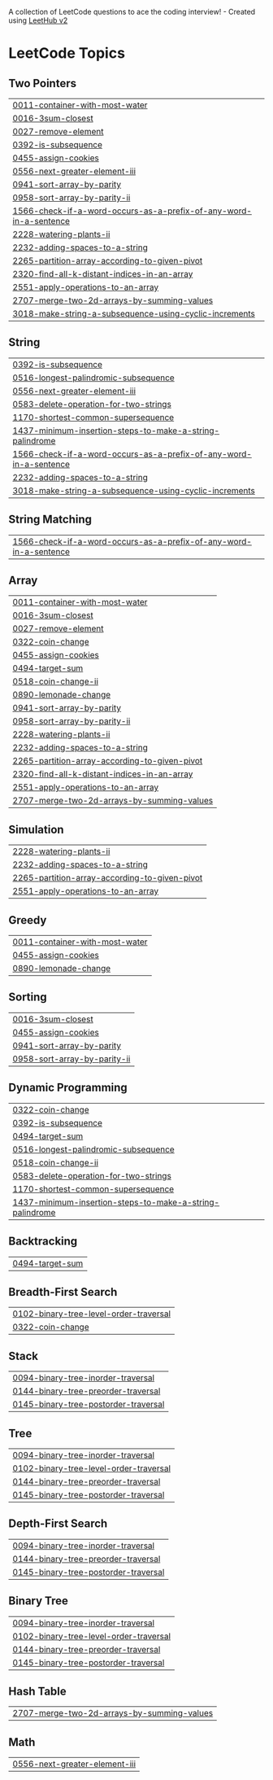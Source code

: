 A collection of LeetCode questions to ace the coding interview! - Created using [LeetHub v2](https://github.com/arunbhardwaj/LeetHub-2.0)
<!---LeetCode Topics Start-->
# LeetCode Topics
## Two Pointers
|  |
| ------- |
| [0011-container-with-most-water](https://github.com/ragingsilverback/LeetCode/tree/master/0011-container-with-most-water) |
| [0016-3sum-closest](https://github.com/ragingsilverback/LeetCode/tree/master/0016-3sum-closest) |
| [0027-remove-element](https://github.com/ragingsilverback/LeetCode/tree/master/0027-remove-element) |
| [0392-is-subsequence](https://github.com/ragingsilverback/LeetCode/tree/master/0392-is-subsequence) |
| [0455-assign-cookies](https://github.com/ragingsilverback/LeetCode/tree/master/0455-assign-cookies) |
| [0556-next-greater-element-iii](https://github.com/ragingsilverback/LeetCode/tree/master/0556-next-greater-element-iii) |
| [0941-sort-array-by-parity](https://github.com/ragingsilverback/LeetCode/tree/master/0941-sort-array-by-parity) |
| [0958-sort-array-by-parity-ii](https://github.com/ragingsilverback/LeetCode/tree/master/0958-sort-array-by-parity-ii) |
| [1566-check-if-a-word-occurs-as-a-prefix-of-any-word-in-a-sentence](https://github.com/ragingsilverback/LeetCode/tree/master/1566-check-if-a-word-occurs-as-a-prefix-of-any-word-in-a-sentence) |
| [2228-watering-plants-ii](https://github.com/ragingsilverback/LeetCode/tree/master/2228-watering-plants-ii) |
| [2232-adding-spaces-to-a-string](https://github.com/ragingsilverback/LeetCode/tree/master/2232-adding-spaces-to-a-string) |
| [2265-partition-array-according-to-given-pivot](https://github.com/ragingsilverback/LeetCode/tree/master/2265-partition-array-according-to-given-pivot) |
| [2320-find-all-k-distant-indices-in-an-array](https://github.com/ragingsilverback/LeetCode/tree/master/2320-find-all-k-distant-indices-in-an-array) |
| [2551-apply-operations-to-an-array](https://github.com/ragingsilverback/LeetCode/tree/master/2551-apply-operations-to-an-array) |
| [2707-merge-two-2d-arrays-by-summing-values](https://github.com/ragingsilverback/LeetCode/tree/master/2707-merge-two-2d-arrays-by-summing-values) |
| [3018-make-string-a-subsequence-using-cyclic-increments](https://github.com/ragingsilverback/LeetCode/tree/master/3018-make-string-a-subsequence-using-cyclic-increments) |
## String
|  |
| ------- |
| [0392-is-subsequence](https://github.com/ragingsilverback/LeetCode/tree/master/0392-is-subsequence) |
| [0516-longest-palindromic-subsequence](https://github.com/ragingsilverback/LeetCode/tree/master/0516-longest-palindromic-subsequence) |
| [0556-next-greater-element-iii](https://github.com/ragingsilverback/LeetCode/tree/master/0556-next-greater-element-iii) |
| [0583-delete-operation-for-two-strings](https://github.com/ragingsilverback/LeetCode/tree/master/0583-delete-operation-for-two-strings) |
| [1170-shortest-common-supersequence](https://github.com/ragingsilverback/LeetCode/tree/master/1170-shortest-common-supersequence) |
| [1437-minimum-insertion-steps-to-make-a-string-palindrome](https://github.com/ragingsilverback/LeetCode/tree/master/1437-minimum-insertion-steps-to-make-a-string-palindrome) |
| [1566-check-if-a-word-occurs-as-a-prefix-of-any-word-in-a-sentence](https://github.com/ragingsilverback/LeetCode/tree/master/1566-check-if-a-word-occurs-as-a-prefix-of-any-word-in-a-sentence) |
| [2232-adding-spaces-to-a-string](https://github.com/ragingsilverback/LeetCode/tree/master/2232-adding-spaces-to-a-string) |
| [3018-make-string-a-subsequence-using-cyclic-increments](https://github.com/ragingsilverback/LeetCode/tree/master/3018-make-string-a-subsequence-using-cyclic-increments) |
## String Matching
|  |
| ------- |
| [1566-check-if-a-word-occurs-as-a-prefix-of-any-word-in-a-sentence](https://github.com/ragingsilverback/LeetCode/tree/master/1566-check-if-a-word-occurs-as-a-prefix-of-any-word-in-a-sentence) |
## Array
|  |
| ------- |
| [0011-container-with-most-water](https://github.com/ragingsilverback/LeetCode/tree/master/0011-container-with-most-water) |
| [0016-3sum-closest](https://github.com/ragingsilverback/LeetCode/tree/master/0016-3sum-closest) |
| [0027-remove-element](https://github.com/ragingsilverback/LeetCode/tree/master/0027-remove-element) |
| [0322-coin-change](https://github.com/ragingsilverback/LeetCode/tree/master/0322-coin-change) |
| [0455-assign-cookies](https://github.com/ragingsilverback/LeetCode/tree/master/0455-assign-cookies) |
| [0494-target-sum](https://github.com/ragingsilverback/LeetCode/tree/master/0494-target-sum) |
| [0518-coin-change-ii](https://github.com/ragingsilverback/LeetCode/tree/master/0518-coin-change-ii) |
| [0890-lemonade-change](https://github.com/ragingsilverback/LeetCode/tree/master/0890-lemonade-change) |
| [0941-sort-array-by-parity](https://github.com/ragingsilverback/LeetCode/tree/master/0941-sort-array-by-parity) |
| [0958-sort-array-by-parity-ii](https://github.com/ragingsilverback/LeetCode/tree/master/0958-sort-array-by-parity-ii) |
| [2228-watering-plants-ii](https://github.com/ragingsilverback/LeetCode/tree/master/2228-watering-plants-ii) |
| [2232-adding-spaces-to-a-string](https://github.com/ragingsilverback/LeetCode/tree/master/2232-adding-spaces-to-a-string) |
| [2265-partition-array-according-to-given-pivot](https://github.com/ragingsilverback/LeetCode/tree/master/2265-partition-array-according-to-given-pivot) |
| [2320-find-all-k-distant-indices-in-an-array](https://github.com/ragingsilverback/LeetCode/tree/master/2320-find-all-k-distant-indices-in-an-array) |
| [2551-apply-operations-to-an-array](https://github.com/ragingsilverback/LeetCode/tree/master/2551-apply-operations-to-an-array) |
| [2707-merge-two-2d-arrays-by-summing-values](https://github.com/ragingsilverback/LeetCode/tree/master/2707-merge-two-2d-arrays-by-summing-values) |
## Simulation
|  |
| ------- |
| [2228-watering-plants-ii](https://github.com/ragingsilverback/LeetCode/tree/master/2228-watering-plants-ii) |
| [2232-adding-spaces-to-a-string](https://github.com/ragingsilverback/LeetCode/tree/master/2232-adding-spaces-to-a-string) |
| [2265-partition-array-according-to-given-pivot](https://github.com/ragingsilverback/LeetCode/tree/master/2265-partition-array-according-to-given-pivot) |
| [2551-apply-operations-to-an-array](https://github.com/ragingsilverback/LeetCode/tree/master/2551-apply-operations-to-an-array) |
## Greedy
|  |
| ------- |
| [0011-container-with-most-water](https://github.com/ragingsilverback/LeetCode/tree/master/0011-container-with-most-water) |
| [0455-assign-cookies](https://github.com/ragingsilverback/LeetCode/tree/master/0455-assign-cookies) |
| [0890-lemonade-change](https://github.com/ragingsilverback/LeetCode/tree/master/0890-lemonade-change) |
## Sorting
|  |
| ------- |
| [0016-3sum-closest](https://github.com/ragingsilverback/LeetCode/tree/master/0016-3sum-closest) |
| [0455-assign-cookies](https://github.com/ragingsilverback/LeetCode/tree/master/0455-assign-cookies) |
| [0941-sort-array-by-parity](https://github.com/ragingsilverback/LeetCode/tree/master/0941-sort-array-by-parity) |
| [0958-sort-array-by-parity-ii](https://github.com/ragingsilverback/LeetCode/tree/master/0958-sort-array-by-parity-ii) |
## Dynamic Programming
|  |
| ------- |
| [0322-coin-change](https://github.com/ragingsilverback/LeetCode/tree/master/0322-coin-change) |
| [0392-is-subsequence](https://github.com/ragingsilverback/LeetCode/tree/master/0392-is-subsequence) |
| [0494-target-sum](https://github.com/ragingsilverback/LeetCode/tree/master/0494-target-sum) |
| [0516-longest-palindromic-subsequence](https://github.com/ragingsilverback/LeetCode/tree/master/0516-longest-palindromic-subsequence) |
| [0518-coin-change-ii](https://github.com/ragingsilverback/LeetCode/tree/master/0518-coin-change-ii) |
| [0583-delete-operation-for-two-strings](https://github.com/ragingsilverback/LeetCode/tree/master/0583-delete-operation-for-two-strings) |
| [1170-shortest-common-supersequence](https://github.com/ragingsilverback/LeetCode/tree/master/1170-shortest-common-supersequence) |
| [1437-minimum-insertion-steps-to-make-a-string-palindrome](https://github.com/ragingsilverback/LeetCode/tree/master/1437-minimum-insertion-steps-to-make-a-string-palindrome) |
## Backtracking
|  |
| ------- |
| [0494-target-sum](https://github.com/ragingsilverback/LeetCode/tree/master/0494-target-sum) |
## Breadth-First Search
|  |
| ------- |
| [0102-binary-tree-level-order-traversal](https://github.com/ragingsilverback/LeetCode/tree/master/0102-binary-tree-level-order-traversal) |
| [0322-coin-change](https://github.com/ragingsilverback/LeetCode/tree/master/0322-coin-change) |
## Stack
|  |
| ------- |
| [0094-binary-tree-inorder-traversal](https://github.com/ragingsilverback/LeetCode/tree/master/0094-binary-tree-inorder-traversal) |
| [0144-binary-tree-preorder-traversal](https://github.com/ragingsilverback/LeetCode/tree/master/0144-binary-tree-preorder-traversal) |
| [0145-binary-tree-postorder-traversal](https://github.com/ragingsilverback/LeetCode/tree/master/0145-binary-tree-postorder-traversal) |
## Tree
|  |
| ------- |
| [0094-binary-tree-inorder-traversal](https://github.com/ragingsilverback/LeetCode/tree/master/0094-binary-tree-inorder-traversal) |
| [0102-binary-tree-level-order-traversal](https://github.com/ragingsilverback/LeetCode/tree/master/0102-binary-tree-level-order-traversal) |
| [0144-binary-tree-preorder-traversal](https://github.com/ragingsilverback/LeetCode/tree/master/0144-binary-tree-preorder-traversal) |
| [0145-binary-tree-postorder-traversal](https://github.com/ragingsilverback/LeetCode/tree/master/0145-binary-tree-postorder-traversal) |
## Depth-First Search
|  |
| ------- |
| [0094-binary-tree-inorder-traversal](https://github.com/ragingsilverback/LeetCode/tree/master/0094-binary-tree-inorder-traversal) |
| [0144-binary-tree-preorder-traversal](https://github.com/ragingsilverback/LeetCode/tree/master/0144-binary-tree-preorder-traversal) |
| [0145-binary-tree-postorder-traversal](https://github.com/ragingsilverback/LeetCode/tree/master/0145-binary-tree-postorder-traversal) |
## Binary Tree
|  |
| ------- |
| [0094-binary-tree-inorder-traversal](https://github.com/ragingsilverback/LeetCode/tree/master/0094-binary-tree-inorder-traversal) |
| [0102-binary-tree-level-order-traversal](https://github.com/ragingsilverback/LeetCode/tree/master/0102-binary-tree-level-order-traversal) |
| [0144-binary-tree-preorder-traversal](https://github.com/ragingsilverback/LeetCode/tree/master/0144-binary-tree-preorder-traversal) |
| [0145-binary-tree-postorder-traversal](https://github.com/ragingsilverback/LeetCode/tree/master/0145-binary-tree-postorder-traversal) |
## Hash Table
|  |
| ------- |
| [2707-merge-two-2d-arrays-by-summing-values](https://github.com/ragingsilverback/LeetCode/tree/master/2707-merge-two-2d-arrays-by-summing-values) |
## Math
|  |
| ------- |
| [0556-next-greater-element-iii](https://github.com/ragingsilverback/LeetCode/tree/master/0556-next-greater-element-iii) |
<!---LeetCode Topics End-->